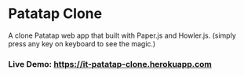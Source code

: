 # Patatap Clone

A clone Patatap web app that built with Paper.js and Howler.js.
(simply press any key on keyboard to see the magic.)

### Live Demo: https://it-patatap-clone.herokuapp.com
